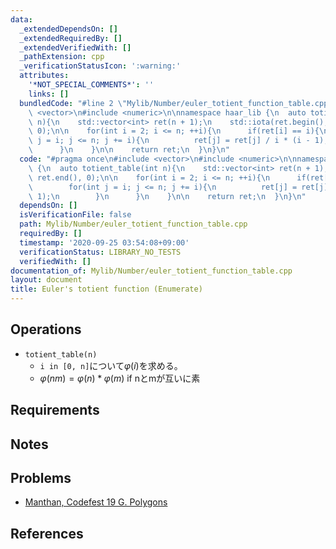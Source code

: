 ```yaml
---
data:
  _extendedDependsOn: []
  _extendedRequiredBy: []
  _extendedVerifiedWith: []
  _pathExtension: cpp
  _verificationStatusIcon: ':warning:'
  attributes:
    '*NOT_SPECIAL_COMMENTS*': ''
    links: []
  bundledCode: "#line 2 \"Mylib/Number/euler_totient_function_table.cpp\"\n#include\
    \ <vector>\n#include <numeric>\n\nnamespace haar_lib {\n  auto totient_table(int\
    \ n){\n    std::vector<int> ret(n + 1);\n    std::iota(ret.begin(), ret.end(),\
    \ 0);\n\n    for(int i = 2; i <= n; ++i){\n      if(ret[i] == i){\n        for(int\
    \ j = i; j <= n; j += i){\n          ret[j] = ret[j] / i * (i - 1);\n        }\n\
    \      }\n    }\n\n    return ret;\n  }\n}\n"
  code: "#pragma once\n#include <vector>\n#include <numeric>\n\nnamespace haar_lib\
    \ {\n  auto totient_table(int n){\n    std::vector<int> ret(n + 1);\n    std::iota(ret.begin(),\
    \ ret.end(), 0);\n\n    for(int i = 2; i <= n; ++i){\n      if(ret[i] == i){\n\
    \        for(int j = i; j <= n; j += i){\n          ret[j] = ret[j] / i * (i -\
    \ 1);\n        }\n      }\n    }\n\n    return ret;\n  }\n}\n"
  dependsOn: []
  isVerificationFile: false
  path: Mylib/Number/euler_totient_function_table.cpp
  requiredBy: []
  timestamp: '2020-09-25 03:54:08+09:00'
  verificationStatus: LIBRARY_NO_TESTS
  verifiedWith: []
documentation_of: Mylib/Number/euler_totient_function_table.cpp
layout: document
title: Euler's totient function (Enumerate)
---
```


## Operations

- `totient_table(n)`
	- `i in [0, n]`について$\varphi(i)$を求める。
	- $\varphi(nm) = \varphi(n) * \varphi(m)$ if nとmが互いに素

## Requirements

## Notes

## Problems

- [Manthan, Codefest 19 G. Polygons](https://codeforces.com/contest/1208/problem/G)

## References
